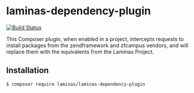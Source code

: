 # laminas-dependency-plugin

[![Build Status](https://travis-ci.com/laminas/laminas-dependency-plugin.svg)](https://travis-ci.com/laminas/laminas-dependency-plugin)

This Composer plugin, when enabled in a project, intercepts requests to install
packages from the zendframework and zfcampus vendors, and will replace them with
the equivalents from the Laminas Project.

## Installation

```bash
$ composer require laminas/laminas-dependency-plugin
```
